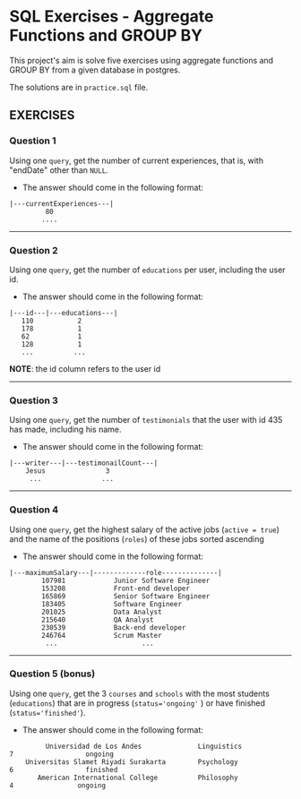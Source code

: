 # SQL Exercises - Aggregate Functions and GROUP BY

This project's aim is solve five exercises using aggregate functions and GROUP BY from a given database in postgres.

The solutions are in `practice.sql` file.

## EXERCISES

### Question 1

Using one `query`, get the number of current experiences, that is, with "endDate" other than `NULL`.

- The answer should come in the following format:
```
|---currentExperiences---|
		 80
		....  
```
---

### Question 2

Using one `query`, get the number of `educations` per user, including the user id.

- The answer should come in the following format:
```
|---id---|---educations---|
   110	         2
   178	         1
   62	         1
   128	         1
   ...          ...          
```
**NOTE**: the id column refers to the user id

---

### Question 3

Using one `query`,  get the number of `testimonials` that the user with id 435 has made, including his name.

- The answer should come in the following format:
```
|---writer---|---testimonailCount---|
    Jesus               3
     ...               ...            
```

---

### Question 4

Using one `query`, get the highest salary of the active jobs (`active = true`) and the name of the positions (`roles`) of these jobs sorted ascending

- The answer should come in the following format:
```
|---maximumSalary---|-------------role--------------|
		107981	          Junior Software Engineer
		153208	          Front-end developer
		165869	          Senior Software Engineer
		183405	          Software Engineer
		201025	          Data Analyst
		215640	          QA Analyst
		230539	          Back-end developer
		246764	          Scrum Master
         ...                     ...         
```

---
### Question 5 (bonus)

Using one `query`,  get the 3 `courses` and `schools` with the most students (`educations`) that are in progress (`status='ongoing'` ) or have finished (`status='finished'`).

- The answer should come in the following format:
```|-----------------school-----------------|-----course------|----studentsCount----|------role-------|
         Universidad de Los Andes	           Linguistics	           7	              ongoing
    Universitas Slamet Riyadi Surakarta  	   Psychology     	       6	              finished
       American International College	       Philosophy	             4	              ongoing       
```



